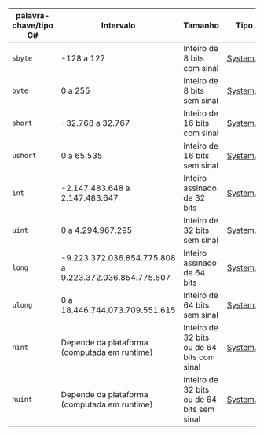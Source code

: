 
| palavra-chave/tipo C# | Intervalo                                              | Tamanho                                    | Tipo .NET                                                                    |
| --------------------- | ------------------------------------------------------ | ------------------------------------------ | ---------------------------------------------------------------------------- |
| `sbyte`               | -128 a 127                                             | Inteiro de 8 bits com sinal                | [System.SByte](https://learn.microsoft.com/pt-br/dotnet/api/system.sbyte)    |
| `byte`                | 0 a 255                                                | Inteiro de 8 bits sem sinal                | [System.Byte](https://learn.microsoft.com/pt-br/dotnet/api/system.byte)      |
| `short`               | -32.768 a 32.767                                       | Inteiro de 16 bits com sinal               | [System.Int16](https://learn.microsoft.com/pt-br/dotnet/api/system.int16)    |
| `ushort`              | 0 a 65.535                                             | Inteiro de 16 bits sem sinal               | [System.UInt16](https://learn.microsoft.com/pt-br/dotnet/api/system.uint16)  |
| `int`                 | -2.147.483.648 a 2.147.483.647                         | Inteiro assinado de 32 bits                | [System.Int32](https://learn.microsoft.com/pt-br/dotnet/api/system.int32)    |
| `uint`                | 0 a 4.294.967.295                                      | Inteiro de 32 bits sem sinal               | [System.UInt32](https://learn.microsoft.com/pt-br/dotnet/api/system.uint32)  |
| `long`                | -9.223.372.036.854.775.808 a 9.223.372.036.854.775.807 | Inteiro assinado de 64 bits                | [System.Int64](https://learn.microsoft.com/pt-br/dotnet/api/system.int64)    |
| `ulong`               | 0 a 18.446.744.073.709.551.615                         | Inteiro de 64 bits sem sinal               | [System.UInt64](https://learn.microsoft.com/pt-br/dotnet/api/system.uint64)  |
| `nint`                | Depende da plataforma (computada em runtime)           | Inteiro de 32 bits ou de 64 bits com sinal | [System.IntPtr](https://learn.microsoft.com/pt-br/dotnet/api/system.intptr)  |
| `nuint`               | Depende da plataforma (computada em runtime)           | Inteiro de 32 bits ou de 64 bits sem sinal | [System.UIntPt](https://learn.microsoft.com/pt-br/dotnet/api/system.uintptr) |